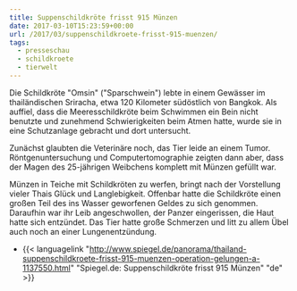 ```yaml
---
title: Suppenschildkröte frisst 915 Münzen
date: 2017-03-10T15:23:59+00:00
url: /2017/03/suppenschildkroete-frisst-915-muenzen/
tags:
  - presseschau
  - schildkroete
  - tierwelt
---
```


Die Schildkröte "Omsin" ("Sparschwein") lebte in einem Gewässer im thailändischen Sriracha, etwa 120 Kilometer südöstlich von Bangkok. Als auffiel, dass die Meeresschildkröte beim Schwimmen ein Bein nicht benutzte und zunehmend Schwierigkeiten beim Atmen hatte, wurde sie in eine Schutzanlage gebracht und dort untersucht.

Zunächst glaubten die Veterinäre noch, das Tier leide an einem Tumor. Röntgenuntersuchung und Computertomographie zeigten dann aber, dass der Magen des 25-jährigen Weibchens komplett mit Münzen gefüllt war.

Münzen in Teiche mit Schildkröten zu werfen, bringt nach der Vorstellung vieler Thais Glück und Langlebigkeit. Offenbar hatte die Schildkröte einen großen Teil des ins Wasser geworfenen Geldes zu sich genommen. Daraufhin war ihr Leib angeschwollen, der Panzer eingerissen, die Haut hatte sich entzündet. Das Tier hatte große Schmerzen und litt zu allem Übel auch noch an einer Lungenentzündung.

- {{< languagelink "<http://www.spiegel.de/panorama/thailand-suppenschildkroete-frisst-915-muenzen-operation-gelungen-a-1137550.html>" "Spiegel.de: Suppenschildkröte frisst 915 Münzen" "de" >}}
